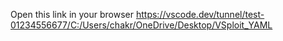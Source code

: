 

Open this link in your browser https://vscode.dev/tunnel/test-01234556677/C:/Users/chakr/OneDrive/Desktop/VSploit_YAML
